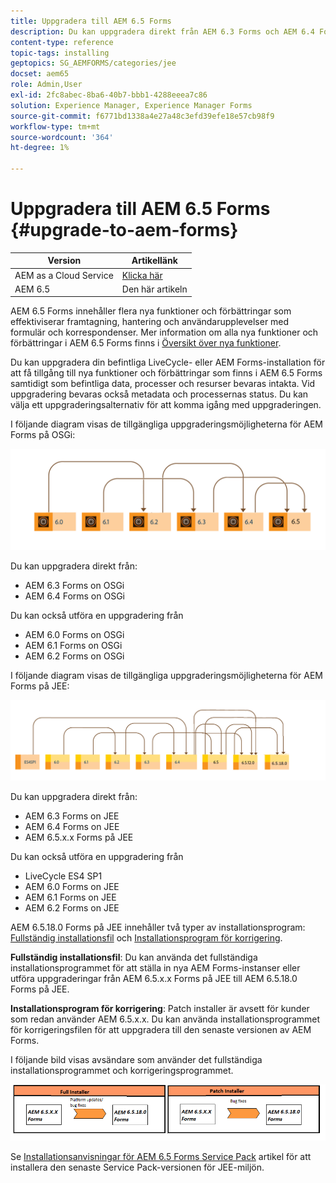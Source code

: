```yaml
---
title: Uppgradera till AEM 6.5 Forms
description: Du kan uppgradera direkt från AEM 6.3 Forms och AEM 6.4 Forms till AEM 6.5 Forms.
content-type: reference
topic-tags: installing
geptopics: SG_AEMFORMS/categories/jee
docset: aem65
role: Admin,User
exl-id: 2fc8abec-8ba6-40b7-bbb1-4288eeea7c86
solution: Experience Manager, Experience Manager Forms
source-git-commit: f6771bd1338a4e27a48c3efd39efe18e57cb98f9
workflow-type: tm+mt
source-wordcount: '364'
ht-degree: 1%

---
```


# Uppgradera till AEM 6.5 Forms {#upgrade-to-aem-forms}

| Version | Artikellänk |
| -------- | ---------------------------- |
| AEM as a Cloud Service | [Klicka här](https://experienceleague.adobe.com/docs/experience-manager-cloud-service/content/forms/setup-configure-migrate/migrate-to-forms-as-a-cloud-service.html) |
| AEM 6.5 | Den här artikeln |


AEM 6.5 Forms innehåller flera nya funktioner och förbättringar som effektiviserar framtagning, hantering och användarupplevelser med formulär och korrespondenser. Mer information om alla nya funktioner och förbättringar i AEM 6.5 Forms finns i [Översikt över nya funktioner](../../forms/using/whats-new.md).

Du kan uppgradera din befintliga LiveCycle- eller AEM Forms-installation för att få tillgång till nya funktioner och förbättringar som finns i AEM 6.5 Forms samtidigt som befintliga data, processer och resurser bevaras intakta. Vid uppgradering bevaras också metadata och processernas status. Du kan välja ett uppgraderingsalternativ för att komma igång med uppgraderingen.

I följande diagram visas de tillgängliga uppgraderingsmöjligheterna för AEM Forms på OSGi:

![Uppgraderingsflöde för OSGi](do-not-localize/osgi-upgrade-path.png)

Du kan uppgradera direkt från:

* AEM 6.3 Forms on OSGi
* AEM 6.4 Forms on OSGi

Du kan också utföra en uppgradering från

* AEM 6.0 Forms on OSGi
* AEM 6.1 Forms on OSGi
* AEM 6.2 Forms on OSGi

I följande diagram visas de tillgängliga uppgraderingsmöjligheterna för AEM Forms på JEE:

![JEE upgrade 6.5](do-not-localize/jee-upgrade-6-5.png)


Du kan uppgradera direkt från:

* AEM 6.3 Forms on JEE
* AEM 6.4 Forms on JEE
* AEM 6.5.x.x Forms på JEE

Du kan också utföra en uppgradering från

* LiveCycle ES4 SP1
* AEM 6.0 Forms on JEE
* AEM 6.1 Forms on JEE
* AEM 6.2 Forms on JEE

AEM 6.5.18.0 Forms på JEE innehåller två typer av installationsprogram: [Fullständig installationsfil](https://experienceleague.adobe.com/docs/experience-manager-release-information/aem-release-updates/forms-updates/aem-forms-releases.html) och [Installationsprogram för korrigering](https://experienceleague.adobe.com/docs/experience-manager-release-information/aem-release-updates/forms-updates/aem-forms-releases.html).

**Fullständig installationsfil**: Du kan använda det fullständiga installationsprogrammet för att ställa in nya AEM Forms-instanser eller utföra uppgraderingar från AEM 6.5.x.x Forms på JEE till AEM 6.5.18.0 Forms på JEE.

**Installationsprogram för korrigering**: Patch installer är avsett för kunder som redan använder AEM 6.5.x.x. Du kan använda installationsprogrammet för korrigeringsfilen för att uppgradera till den senaste versionen av AEM Forms.

I följande bild visas avsändare som använder det fullständiga installationsprogrammet och korrigeringsprogrammet.

![Installationsprogram för fullständig installation och korrigering](/help/forms/using/assets/full-and-patch-installer.png)

Se [Installationsanvisningar för AEM 6.5 Forms Service Pack](https://experienceleague.adobe.com/docs/experience-manager-65/release-notes/aem-forms-current-service-pack-installation-instructions.html) artikel för att installera den senaste Service Pack-versionen för JEE-miljön.

<!--
[Work in Progress]

Migration involves moving only assets (PDF, XDP, images, adaptive forms, correspondence management assets) from one server to another - processes (LCA), settings, configurations, and a few other pieces of metadata are not migrated. Perform the following steps to migrate to AEM 6.3 Forms:

1. Set up a fresh environment of [AEM 6.3 Forms](https://adobe.com/go/learn_aemforms_documentation_63).
1. Move XDP or other compatible assets to the freshly set instance. For detailed instructions, see [Importing and exporting assets to AEM Forms](../../forms/using/import-export-forms-templates.md). [
   ](../../forms/using/import-export-forms-templates.md)
1. Build the required services, if any.

   For example, if you are using AEM Forms on JEE Document Services, changes are required in the code to use document services available in AEM Forms on OSGi.

1. Perform post-installation activities:

    * **Run Migration Utility**

      The migration utility makes the adaptive forms and correspondence management assets of earlier versions compatible with AEM 6.3 forms. You can download the utility from AEM Software Distribution. For step-by-step information to configure and use the migration utility, see [migration utility](../../forms/using/migration-utility.md) documentation.

    * **Reconfigure Adobe Sign**

      If you had Adobe Sign configured in the previous version of AEM Forms, then reconfigure Adobe Sign from AEM Cloud services. For more details, see [Integrate Adobe Sign with AEM Forms](../../forms/using/adobe-sign-integration-adaptive-forms.md).

      Moreover, AEM 6.3 Forms release has introduced many new Adobe Sign features. For step-by-step information to use Adobe Sign, see [Using Adobe Sign in an adaptive form](../../forms/using/working-with-adobe-sign.md).

    * **Reconfigure analytics and reports**

      In AEM 6.3 Forms, traffic variable for source and success event for impression are not available. So, when you upgrade to AEM 6.3 Forms, AEM Forms stops sending data to Adobe Analytics server and analytics reports for adaptive forms are not available. Moreover, AEM 6.3 Forms introduces traffic variable for the version of form analytics and success event for the amount of time spent on a field. So, reconfigure analytics and reports for your AEM Forms environment. For detailed steps, see [Configuring analytics and reports](../../forms/using/configure-analytics-forms-documents.md).

      Methods to calculate average fill time for forms and average read time for have changed. So, when you upgrade to AEM 6.3 forms, older data (data from previous AEM Forms release) for these metrics is available only in Adobe Analytics. It is not visible in AEM Forms analytics reports. For these metrics, AEM Forms analytics reports display data which is captured after performing the upgrade.
      
      -->



